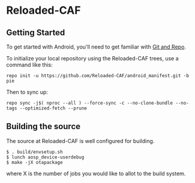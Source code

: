Reloaded-CAF
===========

Getting Started
---------------

To get started with Android, you'll need to get
familiar with [Git and Repo](http://source.android.com/source/using-repo.html).

To initialize your local repository using the Reloaded-CAF trees, use a command like this:

    repo init -u https://github.com/Reloaded-CAF/android_manifest.git -b pie

Then to sync up:

    repo sync -j$( nproc --all ) --force-sync -c --no-clone-bundle --no-tags --optimized-fetch --prune

Building the source
---------------

The source at Reloaded-CAF is well configured for building.

    $ . build/envsetup.sh
    $ lunch aosp_device-userdebug
    $ make -jX otapackage

where X is the number of jobs you would like to allot to the build system.
